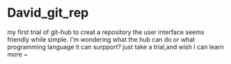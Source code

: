 # David_git_rep
my first trial of git-hub to creat a repository
the user interface seems friendly while simple.
I'm wondering what the hub can do or what programming language it can surpport?
just take a trial,and wish I can learn more ~
